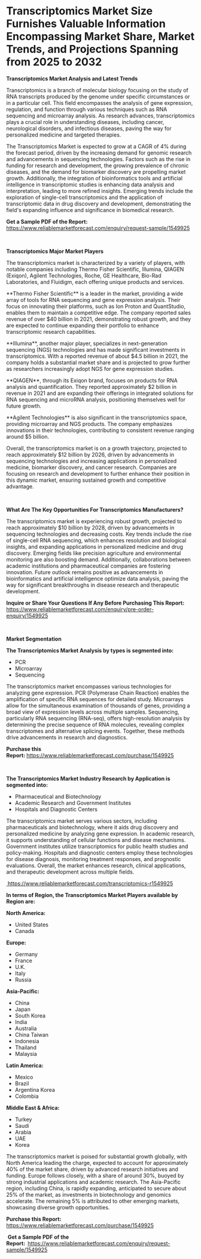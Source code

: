 <p><h1>Transcriptomics Market Size Furnishes Valuable Information Encompassing Market Share, Market Trends, and Projections Spanning from 2025 to 2032</h1></p><p><strong>Transcriptomics Market Analysis and Latest Trends</strong></p>
<p><p>Transcriptomics is a branch of molecular biology focusing on the study of RNA transcripts produced by the genome under specific circumstances or in a particular cell. This field encompasses the analysis of gene expression, regulation, and function through various techniques such as RNA sequencing and microarray analysis. As research advances, transcriptomics plays a crucial role in understanding diseases, including cancer, neurological disorders, and infectious diseases, paving the way for personalized medicine and targeted therapies.</p><p>The Transcriptomics Market is expected to grow at a CAGR of 4% during the forecast period, driven by the increasing demand for genomic research and advancements in sequencing technologies. Factors such as the rise in funding for research and development, the growing prevalence of chronic diseases, and the demand for biomarker discovery are propelling market growth. Additionally, the integration of bioinformatics tools and artificial intelligence in transcriptomic studies is enhancing data analysis and interpretation, leading to more refined insights. Emerging trends include the exploration of single-cell transcriptomics and the application of transcriptomic data in drug discovery and development, demonstrating the field's expanding influence and significance in biomedical research.</p></p>
<p><strong>Get a Sample PDF of the Report:&nbsp;</strong> <a href="https://www.reliablemarketforecast.com/enquiry/request-sample/1549925?utm_campaign=2792&utm_medium=2&utm_source=Github&utm_content=ia&utm_term=16042025&utm_id=transcriptomics">https://www.reliablemarketforecast.com/enquiry/request-sample/1549925</a></p>
<p>&nbsp;</p>
<p><strong>Transcriptomics Major Market Players</strong></p>
<p><p>The transcriptomics market is characterized by a variety of players, with notable companies including Thermo Fisher Scientific, Illumina, QIAGEN (Exiqon), Agilent Technologies, Roche, GE Healthcare, Bio-Rad Laboratories, and Fluidigm, each offering unique products and services.</p><p>**Thermo Fisher Scientific** is a leader in the market, providing a wide array of tools for RNA sequencing and gene expression analysis. Their focus on innovating their platforms, such as Ion Proton and QuantStudio, enables them to maintain a competitive edge. The company reported sales revenue of over $40 billion in 2021, demonstrating robust growth, and they are expected to continue expanding their portfolio to enhance transcriptomic research capabilities.</p><p>**Illumina**, another major player, specializes in next-generation sequencing (NGS) technologies and has made significant investments in transcriptomics. With a reported revenue of about $4.5 billion in 2021, the company holds a substantial market share and is projected to grow further as researchers increasingly adopt NGS for gene expression studies.</p><p>**QIAGEN**, through its Exiqon brand, focuses on products for RNA analysis and quantification. They reported approximately $2 billion in revenue in 2021 and are expanding their offerings in integrated solutions for RNA sequencing and microRNA analysis, positioning themselves well for future growth.</p><p>**Agilent Technologies** is also significant in the transcriptomics space, providing microarray and NGS products. The company emphasizes innovations in their technologies, contributing to consistent revenue ranging around $5 billion.</p><p>Overall, the transcriptomics market is on a growth trajectory, projected to reach approximately $12 billion by 2026, driven by advancements in sequencing technologies and increasing applications in personalized medicine, biomarker discovery, and cancer research. Companies are focusing on research and development to further enhance their position in this dynamic market, ensuring sustained growth and competitive advantage.</p></p>
<p>&nbsp;</p>
<p><strong>What Are The Key Opportunities For Transcriptomics Manufacturers?</strong></p>
<p><p>The transcriptomics market is experiencing robust growth, projected to reach approximately $10 billion by 2028, driven by advancements in sequencing technologies and decreasing costs. Key trends include the rise of single-cell RNA sequencing, which enhances resolution and biological insights, and expanding applications in personalized medicine and drug discovery. Emerging fields like precision agriculture and environmental monitoring are also boosting demand. Additionally, collaborations between academic institutions and pharmaceutical companies are fostering innovation. Future outlook remains positive as advancements in bioinformatics and artificial intelligence optimize data analysis, paving the way for significant breakthroughs in disease research and therapeutic development.</p></p>
<p><strong>Inquire or Share Your Questions If Any Before Purchasing This Report:</strong> <a href="https://www.reliablemarketforecast.com/enquiry/pre-order-enquiry/1549925?utm_campaign=2792&utm_medium=2&utm_source=Github&utm_content=ia&utm_term=16042025&utm_id=transcriptomics">https://www.reliablemarketforecast.com/enquiry/pre-order-enquiry/1549925</a></p>
<p>&nbsp;</p>
<p><strong>Market Segmentation</strong></p>
<p><strong>The Transcriptomics Market Analysis by types is segmented into:</strong></p>
<p><ul><li>PCR</li><li>Microarray</li><li>Sequencing</li></ul></p>
<p><p>The transcriptomics market encompasses various technologies for analyzing gene expression. PCR (Polymerase Chain Reaction) enables the amplification of specific RNA sequences for detailed study. Microarrays allow for the simultaneous examination of thousands of genes, providing a broad view of expression levels across multiple samples. Sequencing, particularly RNA sequencing (RNA-seq), offers high-resolution analysis by determining the precise sequence of RNA molecules, revealing complex transcriptomes and alternative splicing events. Together, these methods drive advancements in research and diagnostics.</p></p>
<p><strong>Purchase this Report:&nbsp;</strong><a href="https://www.reliablemarketforecast.com/purchase/1549925?utm_campaign=2792&utm_medium=2&utm_source=Github&utm_content=ia&utm_term=16042025&utm_id=transcriptomics">https://www.reliablemarketforecast.com/purchase/1549925</a></p>
<p>&nbsp;</p>
<p><strong>The Transcriptomics Market Industry Research by Application is segmented into:</strong></p>
<p><ul><li>Pharmaceutical and Biotechnology</li><li>Academic Research and Government Institutes</li><li>Hospitals and Diagnostic Centers</li></ul></p>
<p><p>The transcriptomics market serves various sectors, including pharmaceuticals and biotechnology, where it aids drug discovery and personalized medicine by analyzing gene expression. In academic research, it supports understanding of cellular functions and disease mechanisms. Government institutes utilize transcriptomics for public health studies and policy-making. Hospitals and diagnostic centers employ these technologies for disease diagnosis, monitoring treatment responses, and prognostic evaluations. Overall, the market enhances research, clinical applications, and therapeutic development across multiple fields.</p></p>
<p><a href="https://www.reliablemarketforecast.com/transcriptomics-r1549925?utm_campaign=2792&utm_medium=2&utm_source=Github&utm_content=ia&utm_term=16042025&utm_id=transcriptomics">&nbsp;https://www.reliablemarketforecast.com/transcriptomics-r1549925</a></p>
<p><strong>In terms of Region, the Transcriptomics Market Players available by Region are:</strong></p>
<p>
    <p> <strong> North America: </strong>
        <ul>
            <li>United States</li>
            <li>Canada</li>
        </ul>
        </p> 
    <p> <strong> Europe: </strong>
        <ul>
            <li>Germany</li>
            <li>France</li>
            <li>U.K.</li>
            <li>Italy</li>
            <li>Russia</li>
        </ul>
        </p> 
    <p> <strong> Asia-Pacific: </strong>
        <ul>
            <li>China</li>
            <li>Japan</li>
            <li>South Korea</li>
            <li>India</li>
            <li>Australia</li>
            <li>China Taiwan</li>
            <li>Indonesia</li>
            <li>Thailand</li>
            <li>Malaysia</li>
        </ul>
        </p> 
    <p> <strong> Latin America: </strong>
        <ul>
            <li>Mexico</li>
            <li>Brazil</li>
            <li>Argentina Korea</li>
            <li>Colombia</li>
        </ul>
        </p> 
    <p> <strong> Middle East & Africa: </strong>
        <ul>
            <li>Turkey</li>
            <li>Saudi</li>
            <li>Arabia</li>
            <li>UAE</li>
            <li>Korea</li>
        </ul>
    </p>
    </p>
<p><p>The transcriptomics market is poised for substantial growth globally, with North America leading the charge, expected to account for approximately 40% of the market share, driven by advanced research initiatives and funding. Europe follows closely, with a share of around 30%, buoyed by strong industrial applications and academic research. The Asia-Pacific region, including China, is rapidly expanding, anticipated to secure about 25% of the market, as investments in biotechnology and genomics accelerate. The remaining 5% is attributed to other emerging markets, showcasing diverse growth opportunities.</p></p>
<p><strong>Purchase this Report: </strong><a href="https://www.reliablemarketforecast.com/purchase/1549925?utm_campaign=2792&utm_medium=2&utm_source=Github&utm_content=ia&utm_term=16042025&utm_id=transcriptomics">https://www.reliablemarketforecast.com/purchase/1549925</a></p>
<p>&nbsp;<strong>Get a Sample PDF of the Report:&nbsp;&nbsp;</strong><a href="https://www.reliablemarketforecast.com/enquiry/request-sample/1549925?utm_campaign=2792&utm_medium=2&utm_source=Github&utm_content=ia&utm_term=16042025&utm_id=transcriptomics">https://www.reliablemarketforecast.com/enquiry/request-sample/1549925</a></p>
<p><strong></strong></p>
<p><p></p><p></p><p></p></p>